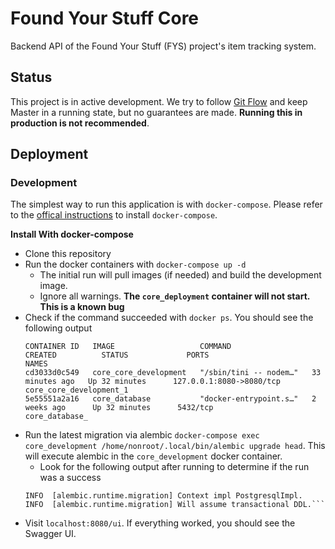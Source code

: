 # Found Your Stuff Core

Backend API of the Found Your Stuff (FYS) project's item tracking system. 

## Status

This project is in active development. We try to follow [Git Flow](https://guides.github.com/introduction/flow/) and keep Master in a running state, but no guarantees are made. **Running this in production is not recommended**. 

## Deployment

### Development 

The simplest way to run this application is with `docker-compose`. Please refer to the [offical instructions](https://docs.docker.com/compose/install/) to install `docker-compose`. 

**Install With docker-compose**
- Clone this repository
- Run the docker containers with `docker-compose up -d`
  - The initial run will pull images (if needed) and build the development image.
  - Ignore all warnings. **The `core_deployment` container will not start. This is a known bug**
- Check if the command succeeded with `docker ps`. You should see the following output
  ``` 
  CONTAINER ID   IMAGE                   COMMAND                  CREATED          STATUS             PORTS                      NAMES
  cd3033d0c549   core_core_development   "/sbin/tini -- nodem…"   33 minutes ago   Up 32 minutes      127.0.0.1:8080->8080/tcp   core_core_development_1
  5e55551a2a16   core_database           "docker-entrypoint.s…"   2 weeks ago      Up 32 minutes      5432/tcp                   core_database_
   ```
- Run the latest migration via alembic `docker-compose exec core_development /home/nonroot/.local/bin/alembic upgrade head`. This will execute alembic in the `core_development` docker container.
  - Look for the following output after running to determine if the run was a success 
  ```
  INFO  [alembic.runtime.migration] Context impl PostgresqlImpl.
  INFO  [alembic.runtime.migration] Will assume transactional DDL.``` 
- Visit `localhost:8080/ui`. If everything worked, you should see the Swagger UI.
